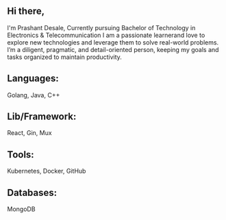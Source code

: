 ## Hi there,
I'm Prashant Desale, Currently pursuing Bachelor of Technology in Electronics & Telecommunication
I am a passionate learnerand love to explore new technologies and leverage them to solve real-world problems. I’m a diligent, pragmatic, and detail-oriented person, keeping my goals and tasks organized to maintain productivity.
## Languages:
Golang, Java, C++ 

## Lib/Framework:
React, Gin, Mux 
## Tools:
Kubernetes, Docker, GitHub 
## Databases:
MongoDB
<!---
PrashantDesale2004/PrashantDesale2004 is a ✨ special ✨ repository because its `README.md` (this file) appears on your GitHub profile.
You can click the Preview link to take a look at your changes.
--->
